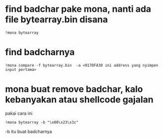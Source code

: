 # find badchar pake mona, nanti ada file bytearray.bin disana

    !mona bytearray


# find badcharnya 

    !mona compare -f bytearray.bin  -a <017DFA30 ini address yang nyimpen input pertama>


# mona buat remove badchar, kalo kebanyakan atau shellcode gajalan
pakai cara ini

    !mona bytearray -b "\x00\x23\x3c"

-b itu buat badcharnya

